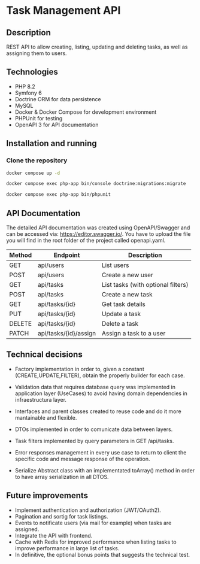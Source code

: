 # Task Management API

## Description

REST API to allow creating, listing, updating and deleting tasks, as well as assigning them to users.

## Technologies

- PHP 8.2
- Symfony 6
- Doctrine ORM for data persistence
- MySQL
- Docker & Docker Compose for development environment
- PHPUnit for testing
- OpenAPI 3 for API documentation

## Installation and running

### Clone the repository
```bash
docker compose up -d
```
```bash
docker compose exec php-app bin/console doctrine:migrations:migrate
```
```bash
docker compose exec php-app bin/phpunit

```

## API Documentation

The detailed API documentation was created using OpenAPI/Swagger and can be accessed via: https://editor.swagger.io/. You have to upload the file you will find in the root folder of the project called openapi.yaml.

| Method | Endpoint              | Description                        |
| ------ | --------------------- | ---------------------------------- |
| GET    | api/users             | List users                         |
| POST   | api/users             | Create a new user                  |
| GET    | api/tasks             | List tasks (with optional filters) |
| POST   | api/tasks             | Create a new task                  |
| GET    | api/tasks/{id}        | Get task details                   |
| PUT    | api/tasks/{id}        | Update a task                      |
| DELETE | api/tasks/{id}        | Delete a task                      |
| PATCH  | api/tasks/{id}/assign | Assign a task to a user            |


## Technical decisions

- Factory implementation in order to, given a constant (CREATE,UPDATE,FILTER), obtain the properly builder for each case.

- Validation data that requires database query was implemented in application layer (UseCases) to avoid having domain dependencies in infraestructura layer.

- Interfaces and parent classes created to reuse code and do it more mantainable and flexible.

- DTOs implemented in order to comunicate data between layers.

- Task filters implemented by query parameters in GET /api/tasks.

- Error responses management in every use case to return to client the specific code and message response of the operation.

- Serialize Abstract class with an implementated toArray() method in order to have array serialization in all DTOS.


## Future improvements

- Implement authentication and authorization (JWT/OAuth2).
- Pagination and sortig for task listings.
- Events to notificate users (via mail for example) when tasks are assigned.
- Integrate the API with frontend.
- Cache with Redis for improved performance when listing tasks to improve performance in large list of tasks.
- In definitive, the optional bonus points that suggests the technical test.







